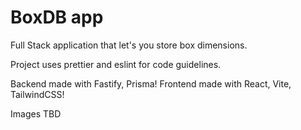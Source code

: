 # BoxDB app

Full Stack application that let's you store box dimensions.

Project uses prettier and eslint for code guidelines.

Backend made with Fastify, Prisma!
Frontend made with React, Vite, TailwindCSS!

Images TBD
